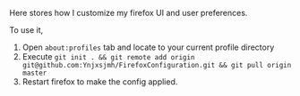 

Here stores how I customize my firefox UI and user preferences.

To use it,

1. Open `about:profiles` tab and locate to your current profile directory
2. Execute `git init . && git remote add origin git@github.com:Ynjxsjmh/FirefoxConfiguration.git && git pull origin master`
3. Restart firefox to make the config applied.

